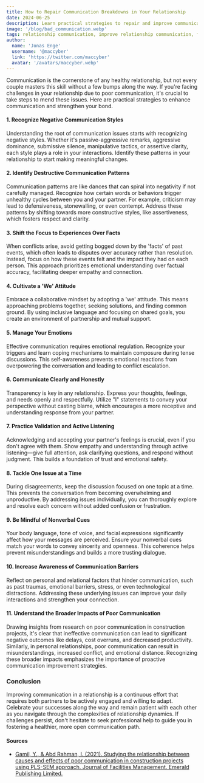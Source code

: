 ```yaml
---
title: How to Repair Communication Breakdowns in Your Relationship
date: 2024-06-25
description: Learn practical strategies to repair and improve communication in your relationship, addressing negative styles, managing emotions, and fostering collaboration for a healthier connection.
image: '/blog/bad_communication.webp'
tags: relationship communication, improve relationship communication, fix bad communication, communication in relationships, relationship advice, manage relationship conflict, healthy communication, communication patterns, emotional regulation in relationships, active listening, validation in relationships, collaborative problem-solving, nonverbal communication, relationship dynamics, relationship counseling, effective communication strategies, relationship tips, conflict resolution, assertive communication, relationship improvement
author:
  name: 'Jonas Enge'
  username: '@maccyber'
  link: 'https://twitter.com/maccyber'
  avatar: '/avatars/maccyber.webp'
---
```


Communication is the cornerstone of any healthy relationship, but not every couple masters this skill without a few bumps along the way. If you're facing challenges in your relationship due to poor communication, it's crucial to take steps to mend these issues. Here are practical strategies to enhance communication and strengthen your bond.

#### 1. Recognize Negative Communication Styles

Understanding the root of communication issues starts with recognizing negative styles. Whether it's passive-aggressive remarks, aggressive dominance, submissive silence, manipulative tactics, or assertive clarity, each style plays a role in your interactions. Identify these patterns in your relationship to start making meaningful changes.

#### 2. Identify Destructive Communication Patterns

Communication patterns are like dances that can spiral into negativity if not carefully managed. Recognize how certain words or behaviors trigger unhealthy cycles between you and your partner. For example, criticism may lead to defensiveness, stonewalling, or even contempt. Address these patterns by shifting towards more constructive styles, like assertiveness, which fosters respect and clarity.

#### 3. Shift the Focus to Experiences Over Facts

When conflicts arise, avoid getting bogged down by the 'facts' of past events, which often leads to disputes over accuracy rather than resolution. Instead, focus on how these events felt and the impact they had on each person. This approach prioritizes emotional understanding over factual accuracy, facilitating deeper empathy and connection.

#### 4. Cultivate a 'We' Attitude

Embrace a collaborative mindset by adopting a 'we' attitude. This means approaching problems together, seeking solutions, and finding common ground. By using inclusive language and focusing on shared goals, you create an environment of partnership and mutual support.

#### 5. Manage Your Emotions

Effective communication requires emotional regulation. Recognize your triggers and learn coping mechanisms to maintain composure during tense discussions. This self-awareness prevents emotional reactions from overpowering the conversation and leading to conflict escalation.

#### 6. Communicate Clearly and Honestly

Transparency is key in any relationship. Express your thoughts, feelings, and needs openly and respectfully. Utilize "I" statements to convey your perspective without casting blame, which encourages a more receptive and understanding response from your partner.

#### 7. Practice Validation and Active Listening

Acknowledging and accepting your partner's feelings is crucial, even if you don't agree with them. Show empathy and understanding through active listening—give full attention, ask clarifying questions, and respond without judgment. This builds a foundation of trust and emotional safety.

#### 8. Tackle One Issue at a Time

During disagreements, keep the discussion focused on one topic at a time. This prevents the conversation from becoming overwhelming and unproductive. By addressing issues individually, you can thoroughly explore and resolve each concern without added confusion or frustration.

#### 9. Be Mindful of Nonverbal Cues

Your body language, tone of voice, and facial expressions significantly affect how your messages are perceived. Ensure your nonverbal cues match your words to convey sincerity and openness. This coherence helps prevent misunderstandings and builds a more trusting dialogue.

#### 10. Increase Awareness of Communication Barriers

Reflect on personal and relational factors that hinder communication, such as past traumas, emotional barriers, stress, or even technological distractions. Addressing these underlying issues can improve your daily interactions and strengthen your connection.

#### 11. Understand the Broader Impacts of Poor Communication

Drawing insights from research on poor communication in construction projects, it's clear that ineffective communication can lead to significant negative outcomes like delays, cost overruns, and decreased productivity. Similarly, in personal relationships, poor communication can result in misunderstandings, increased conflict, and emotional distance. Recognizing these broader impacts emphasizes the importance of proactive communication improvement strategies.

### Conclusion

Improving communication in a relationship is a continuous effort that requires both partners to be actively engaged and willing to adapt. Celebrate your successes along the way and remain patient with each other as you navigate through the complexities of relationship dynamics. If challenges persist, don't hesitate to seek professional help to guide you in fostering a healthier, more open communication path.

#### **Sources**

- [Gamil, Y., & Abd Rahman, I. (2021). Studying the relationship between causes and effects of poor communication in construction projects using PLS-SEM approach. Journal of Facilities Management. Emerald Publishing Limited.](https://www.doi.org/10.1108/JFM-04-2021-0039)
